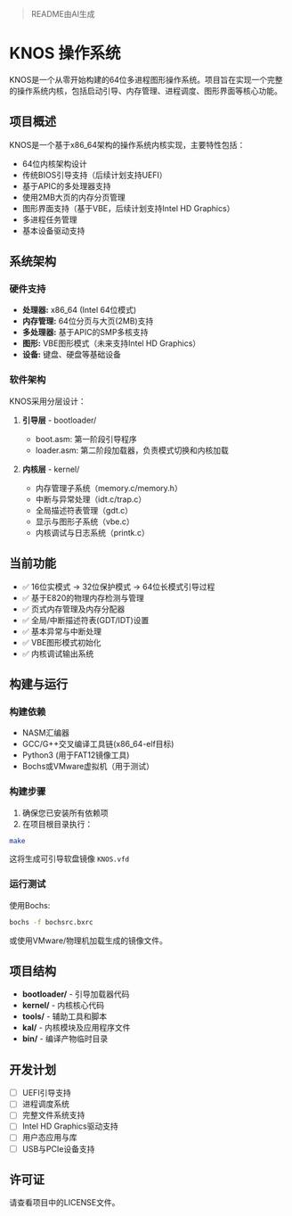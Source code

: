 > README由AI生成

# KNOS 操作系统

KNOS是一个从零开始构建的64位多进程图形操作系统。项目旨在实现一个完整的操作系统内核，包括启动引导、内存管理、进程调度、图形界面等核心功能。

## 项目概述

KNOS是一个基于x86_64架构的操作系统内核实现，主要特性包括：

- 64位内核架构设计
- 传统BIOS引导支持（后续计划支持UEFI）
- 基于APIC的多处理器支持
- 使用2MB大页的内存分页管理
- 图形界面支持（基于VBE，后续计划支持Intel HD Graphics）
- 多进程任务管理
- 基本设备驱动支持

## 系统架构

### 硬件支持

- **处理器:** x86_64 (Intel 64位模式)
- **内存管理:** 64位分页与大页(2MB)支持
- **多处理器:** 基于APIC的SMP多核支持
- **图形:** VBE图形模式（未来支持Intel HD Graphics）
- **设备:** 键盘、硬盘等基础设备

### 软件架构

KNOS采用分层设计：

1. **引导层** - bootloader/
   - boot.asm: 第一阶段引导程序
   - loader.asm: 第二阶段加载器，负责模式切换和内核加载

2. **内核层** - kernel/
   - 内存管理子系统（memory.c/memory.h）
   - 中断与异常处理（idt.c/trap.c）
   - 全局描述符表管理（gdt.c）
   - 显示与图形子系统（vbe.c）
   - 内核调试与日志系统（printk.c）

## 当前功能

- ✅ 16位实模式 → 32位保护模式 → 64位长模式引导过程
- ✅ 基于E820的物理内存检测与管理
- ✅ 页式内存管理及内存分配器
- ✅ 全局/中断描述符表(GDT/IDT)设置
- ✅ 基本异常与中断处理
- ✅ VBE图形模式初始化
- ✅ 内核调试输出系统

## 构建与运行

### 构建依赖

- NASM汇编器
- GCC/G++交叉编译工具链(x86_64-elf目标)
- Python3 (用于FAT12镜像工具)
- Bochs或VMware虚拟机（用于测试）

### 构建步骤

1. 确保您已安装所有依赖项
2. 在项目根目录执行：

```bash
make
```

这将生成可引导软盘镜像 `KNOS.vfd`

### 运行测试

使用Bochs:
```bash
bochs -f bochsrc.bxrc
```

或使用VMware/物理机加载生成的镜像文件。

## 项目结构

- **bootloader/** - 引导加载器代码
- **kernel/** - 内核核心代码
- **tools/** - 辅助工具和脚本
- **kal/** - 内核模块及应用程序文件
- **bin/** - 编译产物临时目录

## 开发计划

- [ ] UEFI引导支持
- [ ] 进程调度系统
- [ ] 完整文件系统支持
- [ ] Intel HD Graphics驱动支持
- [ ] 用户态应用与库
- [ ] USB与PCIe设备支持

## 许可证

请查看项目中的LICENSE文件。 